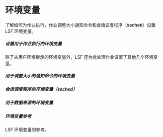 # 环境变量

了解如何为作业执行，作业调整大小通知命令和会话调度程序（**ssched**）设置 LSF 环境变量。

##### 设置用于作业执行的环境变量

除了从用户环境继承的环境变量外，LSF 还为批处理作业设置了其他几个环境变量。

##### 用于调整大小的通知命令的环境变量

##### 会话调度程序的环境变量（ssched）

##### 用于数据来源的环境变量

##### 环境变量参考

LSF 环境变量的参考。